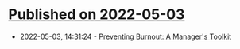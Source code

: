 # [Published on 2022-05-03](index.md)

* [2022-05-03, 14:31:24](https://news.ycombinator.com/item?id=31248787) - [Preventing Burnout: A Manager's Toolkit](https://about.gitlab.com/blog/2022/05/03/preventing-burnout-a-managers-toolkit/)
